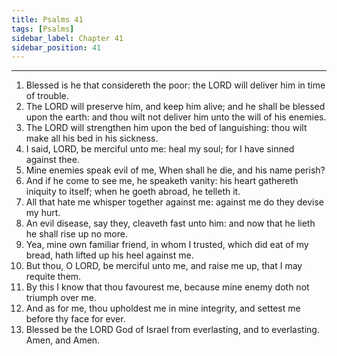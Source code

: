 ```yaml
---
title: Psalms 41
tags: [Psalms]
sidebar_label: Chapter 41
sidebar_position: 41
---
```


---
1. Blessed is he that considereth the poor: the LORD will deliver him in time of trouble.
2. The LORD will preserve him, and keep him alive; and he shall be blessed upon the earth: and thou wilt not deliver him unto the will of his enemies.
3. The LORD will strengthen him upon the bed of languishing: thou wilt make all his bed in his sickness.
4. I said, LORD, be merciful unto me: heal my soul; for I have sinned against thee.
5. Mine enemies speak evil of me, When shall he die, and his name perish?
6. And if he come to see me, he speaketh vanity: his heart gathereth iniquity to itself; when he goeth abroad, he telleth it.
7. All that hate me whisper together against me: against me do they devise my hurt.
8. An evil disease, say they, cleaveth fast unto him: and now that he lieth he shall rise up no more.
9. Yea, mine own familiar friend, in whom I trusted, which did eat of my bread, hath lifted up his heel against me.
10. But thou, O LORD, be merciful unto me, and raise me up, that I may requite them.
11. By this I know that thou favourest me, because mine enemy doth not triumph over me.
12. And as for me, thou upholdest me in mine integrity, and settest me before thy face for ever.
13. Blessed be the LORD God of Israel from everlasting, and to everlasting. Amen, and Amen.